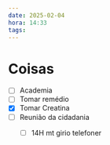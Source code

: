 ```yaml
---
date: 2025-02-04
hora: 14:33
tags:
---
```





# Coisas
- [ ] Academia
- [ ] Tomar remédio
- [x] Tomar Creatina
- [ ] Reunião da cidadania 
	- [ ] 14H
mt girio
telefoner


